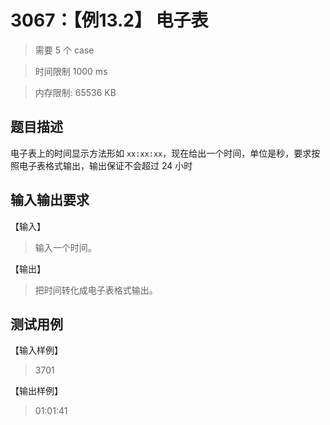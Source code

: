# 3067：【例13.2】 电子表

> 需要 5 个 case

> 时间限制 1000 ms

> 内存限制: 65536 KB

## 题目描述

电子表上的时间显示方法形如 `xx:xx:xx`，现在给出一个时间，单位是秒，要求按照电子表格式输出，输出保证不会超过 24 小时

## 输入输出要求

【输入】

> 输入一个时间。

【输出】

> 把时间转化成电子表格式输出。

## 测试用例

【输入样例】

> 3701

【输出样例】

> 01:01:41








